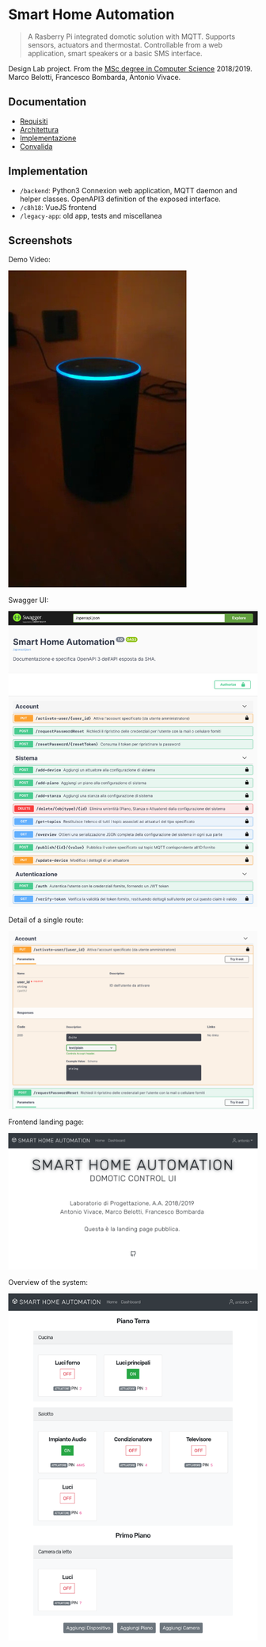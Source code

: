 # Smart Home Automation

> A Rasberry Pi integrated domotic solution with MQTT. Supports sensors, actuators and thermostat. Controllable from a web application, smart speakers or a basic SMS interface.

Design Lab project. From the [MSc degree in Computer Science](https://github.com/avivace/compsci) 2018/2019. Marco Belotti, Francesco Bombarda, Antonio Vivace.

## Documentation

- [Requisiti](https://github.com/avivace/sha/raw/master/docs/Requisiti.pdf)
- [Architettura](https://github.com/avivace/sha/raw/master/docs/Architettura.pdf)
- [Implementazione](https://github.com/avivace/sha/raw/master/docs/Implementazione.pdf)
- [Convalida](https://github.com/avivace/sha/raw/master/docs/Convalida.pdf)

## Implementation

- `/backend`: Python3 Connexion web application, MQTT daemon and helper classes. OpenAPI3 definition of the exposed interface.
- `/c8h18`: VueJS frontend
- `/legacy-app`: old app, tests and miscellanea


## Screenshots

Demo Video:

[![Video Snapshot](docs/implementazione_source/videosnapshot.jpg)](https://raw.githubusercontent.com/avivace/sha/master/docs/implementazione_source/demo.webm)

Swagger UI:

![Swagger UI](docs/implementazione_source/ui1.png)


Detail of a single route:

![Detail of a single route](docs/implementazione_source/ui2.png)


Frontend landing page:

![Frontend landing page](docs/implementazione_source/frontend0.png)


Overview of the system:

![Overview](docs/implementazione_source/frontend4.png)
